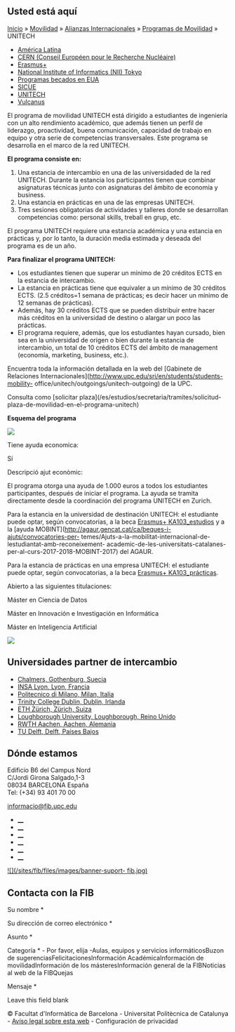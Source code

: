 ## Usted está aquí

[Inicio](/es) » [Movilidad](/es/movilidad) » [Alianzas
Internacionales](/es/movilidad/alianzas-internacionales) » [Programas de
Movilidad](/es/movilidad/alianzas-internacionales/programas-de-movilidad) »
UNITECH

  * [América Latina](/es/movilidad/alianzas-internacionales/programas-de-movilidad/america-latina)
  * [CERN (Conseil Européen pour le Recherche Nucléaire)](/es/movilidad/alianzas-internacionales/programas-de-movilidad/cern-conseil-europeen-pour-le-recherche-nucleaire)
  * [Erasmus+](/es/movilidad/alianzas-internacionales/programas-de-movilidad/erasmus)
  * [National Institute of Informatics (NII) Tokyo](/es/movilidad/alianzas-internacionales/programas-de-movilidad/national-institute-informatics-nii-tokyo)
  * [Programas becados en EUA](/es/movilidad/alianzas-internacionales/programas-de-movilidad/programas-becados-en-eua)
  * [SICUE](/es/movilidad/alianzas-internacionales/programas-de-movilidad/sicue)
  * [UNITECH](/es/movilidad/alianzas-internacionales/programas-de-movilidad/unitech)
  * [Vulcanus](/es/movilidad/alianzas-internacionales/programas-de-movilidad/vulcanus)

El programa de movilidad UNITECH está dirigido a estudiantes de ingeniería con
un alto rendimiento académico, que además tienen un perfil de liderazgo,
proactividad, buena comunicación, capacidad de trabajo en equipo y otra serie
de competencias transversales. Este programa se desarrolla en el marco de la
red UNITECH.

**El programa consiste en:**

  1. Una estancia de intercambio en una de las universidaded de la red UNITECH. Durante la estancia los participantes tienen que combinar asignaturas técnicas junto con asignaturas del ámbito de economía y business.
  2. Una estancia en prácticas en una de las empresas UNITECH.
  3. Tres sesiones obligatorias de actividades y talleres donde se desarrollan competencias como: personal skills, treball en grup, etc.

El programa UNITECH requiere una estancia académica y una estancia en
prácticas y, por lo tanto, la duración media estimada y deseada del programa
es de un año.

**Para finalizar el programa UNITECH:**

  * Los estudiantes tienen que superar un mínimo de 20 créditos ECTS en la estancia de intercambio.
  * La estancia en prácticas tiene que equivaler a un mínimo de 30 créditos ECTS. (2.5 créditos=1 semana de prácticas; es decir hacer un mínimo de 12 semanas de prácticas).
  * Además, hay 30 créditos ECTS que se pueden distribuir entre hacer más créditos en la universidad de destino o alargar un poco las prácticas.
  * El programa requiere, además, que los estudiantes hayan cursado, bien sea en la universidad de origen o bien durante la estancia de intercambio, un total de 10 créditos ECTS del ámbito de management (economía, marketing, business, etc.).

Encuentra toda la información detallada en la web del [Gabinete de Relaciones
Internacionales](http://www.upc.edu/sri/en/students/students-mobility-
office/unitech/outgoings/unitech-outgoing) de la UPC.

Consulta como [solicitar plaza](/es/estudios/secretaria/tramites/solicitud-
plaza-de-movilidad-en-el-programa-unitech)

**Esquema del programa**

![](/sites/fib/files/images/mobilitat/unitech_programme_2.png)

Tiene ayuda economica:

Sí

Descripció ajut econòmic:

El programa otorga una ayuda de 1.000 euros a todos los estudiantes
participantes, después de iniciar el programa. La ayuda se tramita
directamente desde la coordinación del programa UNITECH en Zurich.

Para la estancia en la universidad de destinación UNITECH: el estudiante puede
optar, según convocatorias, a la beca [Erasmus+
KA103_estudios](http://www.upc.edu/sga/es/movilidad/KA103/SMS) y a la [ayuda
MOBINT](http://agaur.gencat.cat/ca/beques-i-ajuts/convocatories-per-
temes/Ajuts-a-la-mobilitat-internacional-de-lestudiantat-amb-reconeixement-
academic-de-les-universitats-catalanes-per-al-curs-2017-2018-MOBINT-2017) del
AGAUR.

Para la estancia de prácticas en una empresa UNITECH: el estudiante puede
optar, según convocatorias, a la beca [Erasmus+
KA103_prácticas](http://www.upc.edu/sga/es/movilidad/KA103/SMT).

Abierto a las siguientes titulaciones:

Máster en Ciencia de Datos

Máster en Innovación e Investigación en Informática

Máster en Inteligencia Artificial

![](https://www.fib.upc.edu/sites/fib/files/logo-unitech.png)

## Universidades partner de intercambio

  * [Chalmers, Gothenburg, Suecia](http://www.chalmers.se/en/Pages/default.aspx)
  * [INSA Lyon, Lyon, Francia](https://www.insa-lyon.fr/)
  * [Politecnico di Milano, Milan, Italia](https://www.polimi.it/en)
  * [Trinity College Dublin, Dublin, Irlanda](https://www.tcd.ie/)
  * [ETH Zürich, Zürich, Suiza](https://www.ethz.ch/en.html)
  * [Loughborough University, Loughborough, Reino Unido](http://www.lboro.ac.uk/)
  * [RWTH Aachen, Aachen, Alemania](https://www.rwth-aachen.de/)
  * [TU Delft, Delft, Países Bajos](https://www.tudelft.nl/en/)

## Dónde estamos

Edificio B6 del Campus Nord  
C/Jordi Girona Salgado,1-3  
08034 BARCELONA España  
Tel: (+34) 93 401 70 00

[informacio@fib.upc.edu](mailto:informacio@fib.upc.edu)

  * [__](/es/noticies/rss.rss)
  * [__](https://www.facebook.com/fib.upc)
  * [__](https://twitter.com/fib_upc)
  * [__](https://www.flickr.com/photos/fib-upc/albums)
  * [__](https://www.youtube.com/user/mediafib)
  * [__](https://www.instagram.com/fib.upc/)

[![](/sites/fib/files/images/banner-suport-
fib.jpg)](http://suport.fib.upc.edu)

## Contacta con la FIB

Su nombre *

Su dirección de correo electrónico *

Asunto *

Categoría * \- Por favor, elija -Aulas, equipos y servicios informáticosBuzon
de sugerenciasFelicitacionesInformación AcadémicaInformación de
movilidadInformación de los másteresInformación general de la FIBNoticias al
web de la FIBQuejas

Mensaje *

Leave this field blank

© Facultat d'Informàtica de Barcelona - Universitat Politècnica de Catalunya -
[Avíso legal sobre esta web](/es/aviso-legal-sobre-esta-web) \- Configuración
de privacidad

